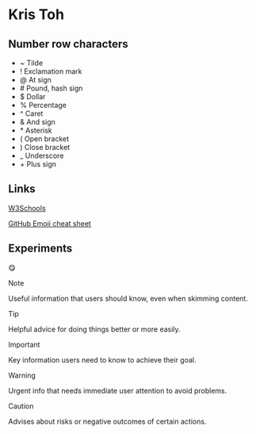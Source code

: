 # Kris Toh

## Number row characters
- ~     Tilde
- !     Exclamation mark
- @     At sign
- \#    Pound, hash sign
- $     Dollar
- %     Percentage
- ^     Caret
- &     And sign
- \*    Asterisk
- \(    Open bracket
- \)    Close bracket
- _     Underscore
- \+    Plus sign


## Links
[W3Schools](https://www.w3schools.com/)

[GitHub Emoji cheat sheet](https://github.com/ikatyang/emoji-cheat-sheet/blob/master/README.md)


## Experiments
:yum:

> [!NOTE]
> Useful information that users should know, even when skimming content.

> [!TIP]
> Helpful advice for doing things better or more easily.

> [!IMPORTANT]
> Key information users need to know to achieve their goal.

> [!WARNING]
> Urgent info that needs immediate user attention to avoid problems.

> [!CAUTION]
> Advises about risks or negative outcomes of certain actions.

